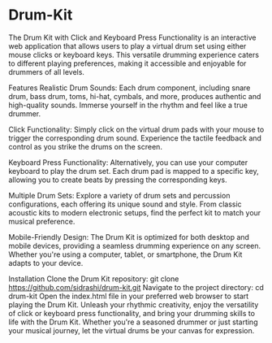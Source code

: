 # Drum-Kit

The Drum Kit with Click and Keyboard Press Functionality is an interactive web application that allows users to play a virtual drum set using either mouse clicks or keyboard keys. This versatile drumming experience caters to different playing preferences, making it accessible and enjoyable for drummers of all levels.

Features
Realistic Drum Sounds: Each drum component, including snare drum, bass drum, toms, hi-hat, cymbals, and more, produces authentic and high-quality sounds. Immerse yourself in the rhythm and feel like a true drummer.

Click Functionality: Simply click on the virtual drum pads with your mouse to trigger the corresponding drum sound. Experience the tactile feedback and control as you strike the drums on the screen.

Keyboard Press Functionality: Alternatively, you can use your computer keyboard to play the drum set. Each drum pad is mapped to a specific key, allowing you to create beats by pressing the corresponding keys.

Multiple Drum Sets: Explore a variety of drum sets and percussion configurations, each offering its unique sound and style. From classic acoustic kits to modern electronic setups, find the perfect kit to match your musical preference.

Mobile-Friendly Design: The Drum Kit is optimized for both desktop and mobile devices, providing a seamless drumming experience on any screen. Whether you're using a computer, tablet, or smartphone, the Drum Kit adapts to your device.

Installation
Clone the Drum Kit repository: git clone https://github.com/sidrashi/drum-kit.git
Navigate to the project directory: cd drum-kit
Open the index.html file in your preferred web browser to start playing the Drum Kit.
Unleash your rhythmic creativity, enjoy the versatility of click or keyboard press functionality, and bring your drumming skills to life with the Drum Kit. Whether you're a seasoned drummer or just starting your musical journey, let the virtual drums be your canvas for expression.
